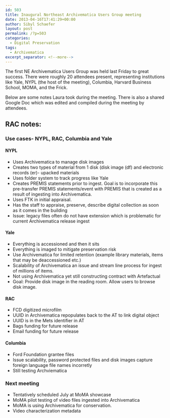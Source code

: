 ```yaml
---
id: 503
title: Inaugural Northeast Archivematica Users Group meeting
date: 2013-04-16T17:41:29+00:00
author: Sibyl Schaefer
layout: post
permalink: /?p=503
categories:
  - Digital Preservation
tags:
  - Archivematica
excerpt_separator: <!--more-->
---
```

The first NE Archivematica Users Group was held last Friday to great success. There were roughly 20 attendees present, representing institutions like Yale, NYPL (the host of the meeting), Columbia, Harvard Business School, MOMA, and the Frick.

Below are some notes Laura took during the meeting. There is also a shared Google Doc which was edited and compiled during the meeting by attendees.

## RAC notes:<!--more-->



### Use cases- NYPL, RAC, Columbia and Yale

#### NYPL

* Uses Archivematica to manage disk images
* Creates two types of material from 1 disk (disk image (df) and electronic records (er)- upacked materials
* Uses folder system to track progress like Yale
* Creates PREMIS statements prior to ingest. Goal is to incorporate this pre-transfer PREMIS statements/event with PREMIS that is created as a result of ingesting into Archivematica.
* Uses FTK in initial appraisal.
* Has the staff to appraise, preserve, describe digital collection as soon as it comes in the building
* Issue: legacy files often do not have extension which is problematic for current Archivematica release ingest

#### Yale

* Everything is accessioned and then it sits
* Everything is imaged to mitigate preservation risk
* Use Archivematica for limited retention (example library materials, items that may be deaccessioned etc.)
* Scalability of Archivematica an issue and stream line process for ingest of millions of items.
* Not using Archivematica yet still constructing contract with Artefactual
* Goal: Provide disk image in the reading room. Allow users to browse disk image.

#### RAC

* FCD digitized microfilm
* UUID in Archivematica repopulates back to the AT to link digital object
* UUID is in the Mets identifier in AT
* Bags funding for future release
* Email funding for future release

#### Columbia

* Ford Foundation grantee files
* Issue scalability, password protected files and disk images capture foreign language file names incorretly
* Still testing Archviematica

### Next meeting

* Tentatively scheduled July at MoMA showcase
* MoMA pilot testing of video files ingested into Archivematica
* MoMA is using Archivematica for conservation.
* Video characterization metadata
